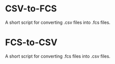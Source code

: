 # CSV-to-FCS
A short script for converting .csv files into .fcs files. 

# FCS-to-CSV
A short script for converting .fcs files into .csv files. 
